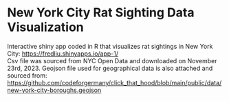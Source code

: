 # New York City Rat Sighting Data Visualization

Interactive shiny app coded in R that visualizes rat sightings in New York City: https://fredliu.shinyapps.io/app-1/
<br>
Csv file was sourced from NYC Open Data and downloaded on November 23rd, 2023. Geojson file used for geographical data is also attached and sourced from: https://github.com/codeforgermany/click_that_hood/blob/main/public/data/new-york-city-boroughs.geojson
